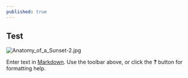 ```yaml
---
published: true
---
```


## Test

![Anatomy_of_a_Sunset-2.jpg]({{site.baseurl}}/_posts/Anatomy_of_a_Sunset-2.jpg)






Enter text in [Markdown](http://daringfireball.net/projects/markdown/). Use the toolbar above, or click the **?** button for formatting help.
